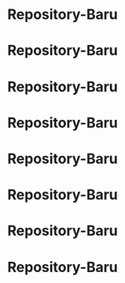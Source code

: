 # Repository-Baru
# Repository-Baru
# Repository-Baru
# Repository-Baru
# Repository-Baru
# Repository-Baru
# Repository-Baru
# Repository-Baru
